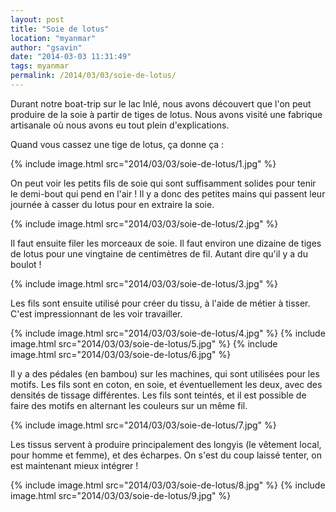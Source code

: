```yaml
---
layout: post
title: "Soie de lotus"
location: "myanmar"
author: "gsavin"
date: "2014-03-03 11:31:49"
tags: myanmar
permalink: /2014/03/03/soie-de-lotus/
---
```

Durant notre boat-trip sur le lac Inlé, nous avons découvert que l'on peut produire de la soie à partir de tiges de lotus. Nous avons visité une fabrique artisanale où nous avons eu tout plein d'explications.

Quand vous cassez une tige de lotus, ça donne ça :

{% include image.html src="2014/03/03/soie-de-lotus/1.jpg" %}

On peut voir les petits fils de soie qui sont suffisamment solides pour tenir le demi-bout qui pend en l'air ! Il y a donc des petites mains qui passent leur journée à casser du lotus pour en extraire la soie.

{% include image.html src="2014/03/03/soie-de-lotus/2.jpg" %}

Il faut ensuite filer les morceaux de soie. Il faut environ une dizaine de tiges de lotus pour une vingtaine de centimètres de fil. Autant dire qu'il y a du boulot !

{% include image.html src="2014/03/03/soie-de-lotus/3.jpg" %}

Les fils sont ensuite utilisé pour créer du tissu, à l'aide de métier à tisser. C'est impressionnant de les voir travailler. 

{% include image.html src="2014/03/03/soie-de-lotus/4.jpg" %}
{% include image.html src="2014/03/03/soie-de-lotus/5.jpg" %}
{% include image.html src="2014/03/03/soie-de-lotus/6.jpg" %}

Il y a des pédales (en bambou) sur les machines, qui sont utilisées pour les motifs. Les fils sont en coton, en soie, et éventuellement les deux, avec des densités de tissage différentes. Les fils sont teintés, et il est possible de faire des motifs en alternant les couleurs sur un même fil.

{% include image.html src="2014/03/03/soie-de-lotus/7.jpg" %}

Les tissus servent à produire principalement des longyis (le vêtement local, pour homme et femme), et des écharpes. On s'est du coup laissé tenter, on est maintenant mieux intégrer !

{% include image.html src="2014/03/03/soie-de-lotus/8.jpg" %}
{% include image.html src="2014/03/03/soie-de-lotus/9.jpg" %}
